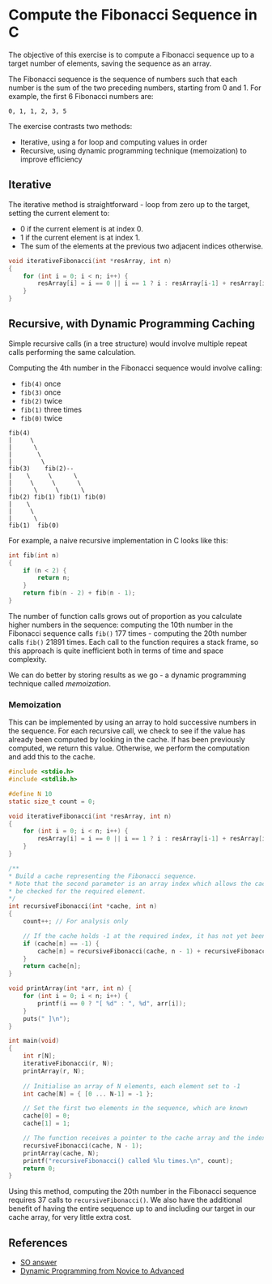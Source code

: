 # Compute the Fibonacci Sequence in C
The objective of this exercise is to compute a Fibonacci sequence up to a target number of elements, saving the sequence as an array.

The Fibonacci sequence is the sequence of numbers such that each number is the sum of the two preceding numbers, starting from 0 and 1. For example, the first 6 Fibonacci numbers are:

`0, 1, 1, 2, 3, 5`

The exercise contrasts two methods:

* Iterative, using a for loop and computing values in order
* Recursive, using dynamic programming technique (memoization) to improve efficiency

Iterative
---------
The iterative method is straightforward - loop from zero up to the target, setting the current element to:

* 0 if the current element is at index 0.
* 1 if the current element is at index 1.
* The sum of the elements at the previous two adjacent indices otherwise.

```c
void iterativeFibonacci(int *resArray, int n)
{
	for (int i = 0; i < n; i++) {
		resArray[i] = i == 0 || i == 1 ? i : resArray[i-1] + resArray[i-2];
	}
}
```

Recursive, with Dynamic Programming Caching
-------------------------------------------
Simple recursive calls (in a tree structure) would involve multiple repeat calls performing the same calculation.

Computing the 4th number in the Fibonacci sequence would involve calling:

* `fib(4)` once
* `fib(3)` once
* `fib(2)` twice
* `fib(1)` three times
* `fib(0)` twice

```
fib(4)
|     \
|      \
|       \
|        \
fib(3)	  fib(2)--
|    \     \      \
|     \	    \      \
|      \     \      \	
fib(2) fib(1) fib(1) fib(0)
|    \
|     \
|      \
fib(1)	fib(0)
```

For example, a naive recursive implementation in C looks like this:
```c
int fib(int n)
{
	if (n < 2) {
		return n;
	}
	return fib(n - 2) + fib(n - 1);
}
```
The number of function calls grows out of proportion as you calculate higher numbers in the sequence: computing the 10th number in the Fibonacci sequence calls `fib()` 177 times - computing the 20th number calls `fib()` 21891 times. Each call to the function requires a stack frame, so this approach is quite inefficient both in terms of time and space complexity.

We can do better by storing results as we go - a dynamic programming technique called _memoization_.

### Memoization
This can be implemented by using an array to hold successive numbers in the sequence. For each recursive call, we check to see if the value has already been computed by looking in the cache. If has been previously computed, we return this value. Otherwise, we perform the computation and add this to the cache.

```c
#include <stdio.h>
#include <stdlib.h>

#define N 10
static size_t count = 0;

void iterativeFibonacci(int *resArray, int n)
{
	for (int i = 0; i < n; i++) {
		resArray[i] = i == 0 || i == 1 ? i : resArray[i-1] + resArray[i-2];
	}
}

/**
* Build a cache representing the Fibonacci sequence.
* Note that the second parameter is an array index which allows the cache to
* be checked for the required element. 
*/
int recursiveFibonacci(int *cache, int n)
{
	count++; // For analysis only

	// If the cache holds -1 at the required index, it has not yet been computed.
	if (cache[n] == -1) {
		cache[n] = recursiveFibonacci(cache, n - 1) + recursiveFibonacci(cache, n - 2);
	}
	return cache[n];
}

void printArray(int *arr, int n) {
	for (int i = 0; i < n; i++) {
		printf(i == 0 ? "[ %d" : ", %d", arr[i]);
	}
	puts(" ]\n");
}

int main(void)
{
	int r[N];
	iterativeFibonacci(r, N);
	printArray(r, N);
	
	// Initialise an array of N elements, each element set to -1
	int cache[N] = { [0 ... N-1] = -1 };

	// Set the first two elements in the sequence, which are known
	cache[0] = 0;
	cache[1] = 1;

	// The function receives a pointer to the cache array and the index of the last element.
	recursiveFibonacci(cache, N - 1);
	printArray(cache, N);
	printf("recursiveFibonacci() called %lu times.\n", count);
	return 0;
}
```

Using this method, computing the 20th number in the Fibonacci sequence requires 37 calls to `recursiveFibonacci()`. We also have the additional benefit of having the entire sequence up to and including our target in our cache array, for very little extra cost.

References
----------
* [SO answer][1]
* [Dynamic Programming from Novice to Advanced][2]

[1]: https://cs.stackexchange.com/a/99517/104932
[2]: https://www.topcoder.com/community/competitive-programming/tutorials/dynamic-programming-from-novice-to-advanced/

